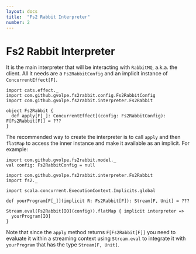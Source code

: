 ```yaml
---
layout: docs
title:  "Fs2 Rabbit Interpreter"
number: 2
---
```


# Fs2 Rabbit Interpreter

It is the main interpreter that will be interacting with `RabbitMQ`, a.k.a. the client. All it needs are a `Fs2RabbitConfig` and an implicit instance of `ConcurrentEffect[F]`.

```tut:book:silent
import cats.effect._
import com.github.gvolpe.fs2rabbit.config.Fs2RabbitConfig
import com.github.gvolpe.fs2rabbit.interpreter.Fs2Rabbit

object Fs2Rabbit {
  def apply[F[_]: ConcurrentEffect](config: Fs2RabbitConfig): F[Fs2Rabbit[F]] = ???
}
```

The recommended way to create the interpreter is to call `apply` and then `flatMap` to access the inner instance and make it available as an implicit. For example:

```tut:book:invisible
import com.github.gvolpe.fs2rabbit.model._
val config: Fs2RabbitConfig = null
```

```tut:book
import com.github.gvolpe.fs2rabbit.interpreter.Fs2Rabbit
import fs2._

import scala.concurrent.ExecutionContext.Implicits.global

def yourProgram[F[_]](implicit R: Fs2Rabbit[F]): Stream[F, Unit] = ???

Stream.eval(Fs2Rabbit[IO](config)).flatMap { implicit interpreter =>
  yourProgram[IO]
}
```

Note that since the `apply` method returns `F[Fs2Rabbit[F]]` you need to evaluate it within a streaming context using `Stream.eval` to integrate it with `yourProgram` that has the type `Stream[F, Unit]`.
